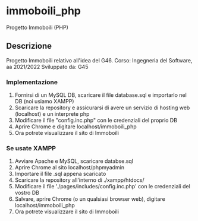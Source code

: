 # immoboili_php
 Progetto Immoboili (PHP)
## Descrizione
 Progetto Immoboili relativo all'idea del G46. 
 Corso: Ingegneria del Software, aa 2021/2022
 Sviluppato da: G45
### Implementazione
1. Fornirsi di un MySQL DB, scaricare il file database.sql e importarlo nel DB (noi usiamo XAMPP)
2. Scaricare la repository e assicurarsi di avere un servizio di hosting web (localhost) e un interprete php
3. Modificare il file "config.inc.php" con le credenziali del proprio DB
4. Aprire Chrome e digitare localhost/immoboili_php
5. Ora potrete visualizzare il sito di Immoboili

### Se usate XAMPP
1. Avviare Apache e MySQL, scaricare databse.sql
2. Aprire Chrome al sito localhost/phpmyadmin
3. Importare il file .sql appena scaricato
4. Scaricare la repository all'interno di ./xampp/htdocs/
5. Modificare il file './pages/includes/config.inc.php' con le credenziali del vostro DB
6. Salvare, aprire Chrome (o un qualsiasi browser web), digitare localhost/immoboili_php
7. Ora potrete visualizzare il sito di Immoboili
